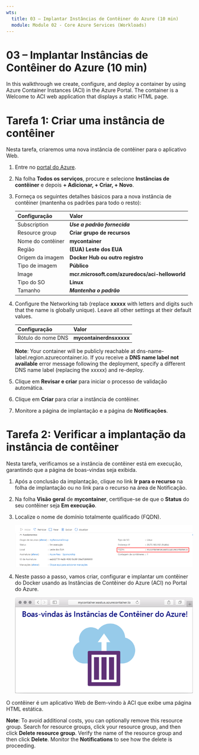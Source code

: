 ```yaml
---
wts:
  title: 03 – Implantar Instâncias de Contêiner do Azure (10 min)
  module: Module 02 - Core Azure Services (Workloads)
---
```


# <a name="03---deploy-azure-container-instances-10-min"></a>03 – Implantar Instâncias de Contêiner do Azure (10 min)

In this walkthrough we create, configure, and deploy a container by using Azure Container Instances (ACI) in the Azure Portal. The container is a Welcome to ACI web application that displays a static HTML page. 

# <a name="task-1-create-a-container-instance"></a>Tarefa 1: Criar uma instância de contêiner 

Nesta tarefa, criaremos uma nova instância de contêiner para o aplicativo Web.  

1. Entre no [portal do Azure](https://portal.azure.com).

2. Na folha **Todos os serviços**, procure e selecione **Instâncias de contêiner** e depois **+ Adicionar, + Criar, + Novo**. 

3. Forneça os seguintes detalhes básicos para a nova instância de contêiner (mantenha os padrões para todo o resto): 

    | Configuração| Valor|
    |----|----|
    | Subscription | ***Use a padrão fornecida*** |
    | Resource group | **Criar grupo de recursos** |
    | Nome do contêiner| **mycontainer**|
    | Região | **(EUA) Leste dos EUA** |
    | Origem da imagem| **Docker Hub ou outro registro**|
    | Tipo de imagem| **Público**|
    | Image| **mcr.microsoft.com/azuredocs/aci-helloworld**|
    | Tipo do SO| **Linux** |
    | Tamanho| ***Mantenha o padrão***|


4. Configure the Networking tab (replace <bpt id="p1">**</bpt>xxxxx<ept id="p1">**</ept> with letters and digits such that the name is globally unique). Leave all other settings at their default values.

    | Configuração| Valor|
    |--|--|
    | Rótulo do nome DNS| **mycontainerdnsxxxxx** |

    
    <bpt id="p1">**</bpt>Note<ept id="p1">**</ept>: Your container will be publicly reachable at dns-name-label.region.azurecontainer.io. If you receive a <bpt id="p1">**</bpt>DNS name label not available<ept id="p1">**</ept> error message following the deployment, specify a different DNS name label (replacing the xxxxx) and re-deploy. 

5. Clique em **Revisar e criar** para iniciar o processo de validação automática.

6. Clique em **Criar** para criar a instância de contêiner. 

7. Monitore a página de implantação e a página de **Notificações**. 


# <a name="task-2-verify-deployment-of-the-container-instance"></a>Tarefa 2: Verificar a implantação da instância de contêiner

Nesta tarefa, verificamos se a instância de contêiner está em execução, garantindo que a página de boas-vindas seja exibida.

1. Após a conclusão da implantação, clique no link **Ir para o recurso** na folha de implantação ou no link para o recurso na área de Notificação.

2. Na folha **Visão geral** de **mycontainer**, certifique-se de que o **Status** do seu contêiner seja **Em execução**. 

3. Localize o nome de domínio totalmente qualificado (FQDN).

    ![Captura de tela do painel de visão geral do contêiner recém-criado no portal do Azure, com o FQDN destacado. ](../images/0202.png)

2. Neste passo a passo, vamos criar, configurar e implantar um contêiner do Docker usando as Instâncias de Contêiner do Azure (ACI) no Portal do Azure. 

    ![Captura de tela da mensagem de boas-vindas da ACI exibida em um navegador Web.](../images/0203.png)


O contêiner é um aplicativo Web de Bem-vindo à ACI que exibe uma página HTML estática.

<bpt id="p1">**</bpt>Note<ept id="p1">**</ept>: To avoid additional costs, you can optionally remove this resource group. Search for resource groups, click your resource group, and then click <bpt id="p1">**</bpt>Delete resource group<ept id="p1">**</ept>. Verify the name of the resource group and then click <bpt id="p1">**</bpt>Delete<ept id="p1">**</ept>. Monitor the <bpt id="p1">**</bpt>Notifications<ept id="p1">**</ept> to see how the delete is proceeding.
